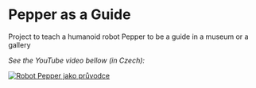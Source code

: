 # Pepper as a Guide
Project to teach a humanoid robot Pepper to be a guide in a museum or a gallery

*See the YouTube video bellow (in Czech):*

[![Robot Pepper jako průvodce](https://img.youtube.com/vi/hIi6JVjrsA4/hqdefault.jpg)](https://youtu.be/hIi6JVjrsA4 "Robot Pepper jako průvodce")
